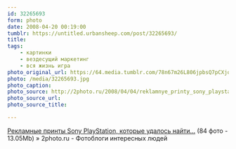 ```yaml
---
id: 32265693
form: photo
date: 2008-04-20 00:19:00
tumblr: https://untitled.urbansheep.com/post/32265693/
title:
tags:
    - картинки
    - вездесущий маркетинг
    - вся жизнь игра
photo_original_url: https://64.media.tumblr.com/78n67m26L806jpbsQ7pCXjqN_1280.jpg
photo: /media/32265693.jpg
photo_caption: 
photo_source: http://2photo.ru/2008/04/04/reklamnye_printy_sony_playstation_kotorye_udalos_najjti.html
photo_source_url:
photo_source_title:

---
```


<p><a href="http://2photo.ru/2008/04/04/reklamnye_printy_sony_playstation_kotorye_udalos_najjti.html">Рекламные принты Sony PlayStation, которые удалось найти…</a> (84 фото - 13.05Mb) » 2photo.ru - Фотоблоги интересных людей</p>
